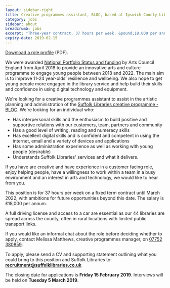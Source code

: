 ```yaml
---
layout: sidebar-right
title: Creative programmes assistant, BLOC, based at Ipswich County Library
category: jobs
sidebar: about
breadcrumb: jobs
excerpt: "Three-year contract, 37 hours per week, &pound;18,000 per annum, closing date Fri 15 February 2019."
expiry-date: 2019-02-15
---
```


[Download a role profile](/assets/pdf/creative-programmes-assistant-bloc-jan-2019.pdf) (PDF).

We were awarded [National Portfolio Status and funding](/news/national-portfolio-organisation/) by Arts Council England from April 2018 to provide an innovative arts and culture programme to engage young people between 2018 and 2022. The main aim is to improve 11-24 year-olds’ resilience and wellbeing. We also hope to get young people more engaged in the library service and help build their skills and confidence in using digital technology and equipment.

We're looking for a creative programmes assistant to assist in the artistic planning and administration of the [Suffolk Libraries creative programme - BLOC](/bloc/). We're looking for an individual who:

- Has interpersonal skills and the enthusiasm to build positive and supportive relations with our customers, team, partners and community
- Has a good level of writing, reading and numeracy skills
- Has excellent digital skills and is confident and competent in using the internet, email and a variety of devices and applications
- Has some administration experience as well as working with young people (desirable)
- Understands Suffolk Libraries' services and what it delivers.

If you have are creative and have experience in a customer facing role, enjoy helping people, have a willingness to work within a team in a busy environment and an interest in arts and technology, we would like to hear from you.

This position is for 37 hours per week on a fixed term contract until March 2022, with ambitions for future opportunities beyond this date. The salary is &pound;18,000 per annum.

A full driving license and access to a car are essential as our 44 libraries are spread across the county, often in rural locations with limited public transport links.

If you would like an informal chat about the role before deciding whether to apply, contact Melissa Matthews, creative programmes manager, on [07752 380859](tel:07752380859).

To apply, please send a CV and supporting statement outlining what you could bring to this position and Suffolk Libraries to: **recruitment@suffolklibraries.co.uk**

The closing date for applications is **Friday 15 February 2019**. Interviews will be held on **Tuesday 5 March 2019**.
